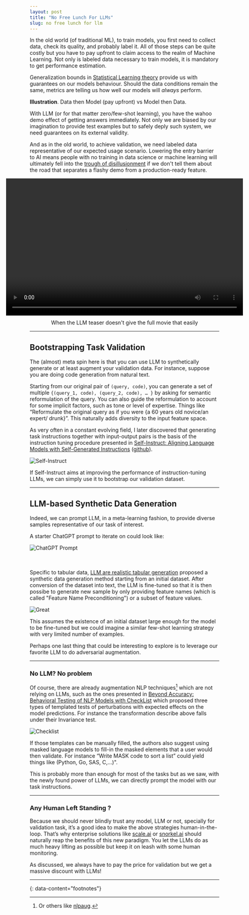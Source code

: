 ```yaml
---
layout: post
title: "No Free Lunch For LLMs"
slug: no free lunch for llm
---
```



In the old world (of traditional ML), to train models, you first need to collect data, check its quality, and probably label it. All of those steps can be quite costly but you have to pay upfront to claim access to the realm of Machine Learning. Not only is labeled data necessary to train models, it is mandatory to get performance estimation.  

Generalization bounds in [Statistical Learning theory](https://en.wikipedia.org/wiki/Statistical_learning_theory) provide us with guarantees on our models behaviour. Should the data conditions remain the same, metrics are telling us how well our models will *always* perform.  

**Illustration**. Data then Model (pay upfront) vs Model then Data.  

With LLM (or for that matter zero/few-shot learning), you have the wahoo demo effect of getting answers immediately. Not only we are biased by our imagination to provide test examples but to safely deply such system, we need guarantees on its external validity.  

And as in the old world, to achieve validation, we need labeled data representative of our expected usage scenario. Lowering the entry barrier to AI means people with no training in data science or machine learning will ultimately fell into the [trough of disillusionment](https://www.gartner.com/en/chat/gartner-hype-cycle) if we don't tell them about the road that separates a flashy demo from a production-ready feature.  

<figure style="display: flex; flex-direction: column; align-items: center; text-align: center;">
<video controls width="630" height="364">
  <source src="/assets/videos/trap.mp4" type="video/mp4">
  Your browser does not support the video tag.
</video>
<figcaption style="margin-top: 10px; font-size: 14px;">When the LLM teaser doesn't give the full movie that easily</figcaption>
</figure>

---
## Bootstrapping Task Validation

The (almost) meta spin here is that you can use LLM to synthetically generate or at least augment your validation data. For instance, suppose you are doing code generation from natural text.

Starting from our original pair of `(query, code)`, you can generate a set of multiple `{(query_1, code), (query_2, code), … }` by asking for semantic reformulation of the query. You can also guide the reformulation to account for some implicit factors, such as tone or level of expertise. Things like “Reformulate the original query as if you were {a 60 years old novice/an expert/ drunk}”. This naturally adds diversity to the input feature space.  

As very often in a constant evolving field, I later discovered that generating task instructions together with input-output pairs is the basis of the instruction tuning procedure presented in [Self-Instruct: Aligning Language Models with Self-Generated Instructions](https://arxiv.org/abs/2212.10560) ([github](https://github.com/yizhongw/self-instruct)). 

![Self-Instruct](/assets/images/self-instruct.png) 
  
If Self-Instruct aims at improving the performance of instruction-tuning LLMs, we can simply use it to bootstrap our validation dataset.

---
## LLM-based Synthetic Data Generation

Indeed, we can prompt LLM, in a meta-learning fashion, to provide diverse samples representative of our task of interest.

A starter ChatGPT prompt to iterate on could look like:

![ChatGPT Prompt](/assets/images/prompt_example.png)

<br/><br/>
Specific to tabular data, [LLM are realistic tabular generation](https://arxiv.org/pdf/2210.06280.pdf) proposed a synthetic data generation method starting from an initial dataset. After conversion of the dataset into text, the LLM is fine-tuned so that it is then possibe to generate new sample by only providing feature names (which is called "Feature Name Preconditioning") or a subset of feature values.

![Great](/assets/images/GReaT.png)

This assumes the existence of an initial dataset large enough for the model to be fine-tuned but we could imagine a similar few-shot learning strategy with very limited number of examples.  

Perhaps one last thing that could be interesting to explore is to leverage our favorite LLM to do adversarial augmentation.

---
### No LLM? No problem

Of course, there are already augmentation NLP techniques[^1] which are not relying on LLMs, such as the ones presented in [Beyond Accuracy: Behavioral Testing of NLP Models with CheckList](https://homes.cs.washington.edu/~marcotcr/acl20_checklist.pdf) which proposed three types of templated tests of perturbations with expected effects on the model predictions. For instance the transformation describe above falls under their Invariance test.

![Checklist](/assets/images/checklist.png)

If those templates can be manually filled, the authors also suggest using masked language models to fill-in the masked elements that a user would then validate. For instance “Write MASK code to sort a list” could yield things like (Python, Go, SAS, C,…)".

This is probably more than enough for most of the tasks but as we saw, with the newly found power of LLMs, we can directly prompt the model with our task instructions.


---
### Any Human Left Standing ?

Because we should never blindly trust any model, LLM or not, specially for validation task, it’s a good idea to make the above strategies human-in-the-loop. That’s why enterprise solutions like [scale.ai](http://scale.ai) or [snorkel.ai](https://snorkel.ai) should naturally reap the benefits of this new paradigm. You let the LLMs do as much heavy lifting as possible but keep it on leash with some human monitoring.  

As discussed, we always have to pay the price for validation but we get a massive discount with LLMs! 

---
{: data-content="footnotes"}

[^1]: Or others like [nlpaug](https://github.com/makcedward/nlpaug).
